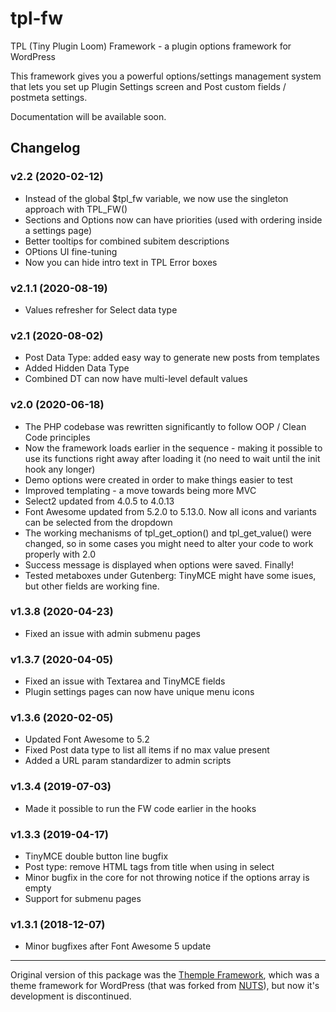 # tpl-fw
TPL (Tiny Plugin Loom) Framework - a plugin options framework for WordPress

This framework gives you a powerful options/settings management system that lets you set up Plugin Settings screen and Post custom fields / postmeta settings.

Documentation will be available soon.

## Changelog

### v2.2 (2020-02-12)
* Instead of the global $tpl_fw variable, we now use the singleton approach with TPL_FW()
* Sections and Options now can have priorities (used with ordering inside a settings page)
* Better tooltips for combined subitem descriptions
* OPtions UI fine-tuning
* Now you can hide intro text in TPL Error boxes


### v2.1.1 (2020-08-19)
* Values refresher for Select data type


### v2.1 (2020-08-02)
* Post Data Type: added easy way to generate new posts from templates
* Added Hidden Data Type
* Combined DT can now have multi-level default values


### v2.0 (2020-06-18)
* The PHP codebase was rewritten significantly to follow OOP / Clean Code principles
* Now the framework loads earlier in the sequence - making it possible to use its functions right away after loading it (no need to wait until the init hook any longer)
* Demo options were created in order to make things easier to test
* Improved templating - a move towards being more MVC
* Select2 updated from 4.0.5 to 4.0.13
* Font Awesome updated from 5.2.0 to 5.13.0. Now all icons and variants can be selected from the dropdown
* The working mechanisms of tpl_get_option() and tpl_get_value() were changed, so in some cases you might need to alter your code to work properly with 2.0
* Success message is displayed when options were saved. Finally!
* Tested metaboxes under Gutenberg: TinyMCE might have some isues, but other fields are working fine.


### v1.3.8 (2020-04-23)
* Fixed an issue with admin submenu pages


### v1.3.7 (2020-04-05)
* Fixed an issue with Textarea and TinyMCE fields
* Plugin settings pages can now have unique menu icons


### v1.3.6 (2020-02-05)
* Updated Font Awesome to 5.2
* Fixed Post data type to list all items if no max value present
* Added a URL param standardizer to admin scripts


### v1.3.4 (2019-07-03)
* Made it possible to run the FW code earlier in the hooks


### v1.3.3 (2019-04-17)

* TinyMCE double button line bugfix
* Post type: remove HTML tags from title when using in select
* Minor bugfix in the core for not throwing notice if the options array is empty
* Support for submenu pages


### v1.3.1 (2018-12-07)

* Minor bugfixes after Font Awesome 5 update


---

Original version of this package was the [Themple Framework](https://github.com/ervind/themple), which was a theme framework for WordPress (that was forked from [NUTS](https://github.com/wholegraindigital/nuts)), but now it's development is discontinued.
